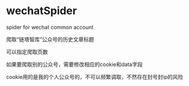 # wechatSpider
spider for wechat common account

爬取“链塔智库”公众号的历史文章标题

可以指定爬取页数

如果要爬取别的公众号，需要修改相应的cookie和data字段

cookie用的是我的个人公众号的，不可以频繁调取，不然存在封号封ip的风险
